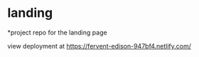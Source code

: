 # landing

\*project repo for the landing page

view deployment at https://fervent-edison-947bf4.netlify.com/
